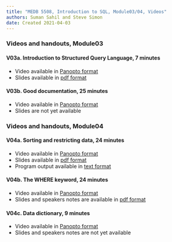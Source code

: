 ```yaml
---
title: "MEDB 5508, Introduction to SQL, Module03/04, Videos"
authors: Suman Sahil and Steve Simon
date: Created 2021-04-03
---
```


### Videos and handouts, Module03

#### V03a. Introduction to Structured Query Language, 7 minutes

+ Video available in [Panopto format][pan1]
+ Slides available in [pdf format][can1]

#### V03b. Good documentation, 25 minutes

+ Video available in [Panopto format][pan2]
+ Slides are not yet available

### Videos and handouts, Module04

#### V04a. Sorting and restricting data, 24 minutes

+ Video available in [Panopto format][pan3]
+ Slides available in [pdf format][can2]
+ Program output available in [text format][can3]

#### V04b. The WHERE keyword, 24 minutes

+ Video available in [Panopto format][pan4]
+ Slides and speakers notes are available in [pdf format][can4]

#### V04c. Data dictionary, 9 minutes

+ Video available in [Panopto format][pan5]
+ Slides and speakers notes are not yet available

[can1]: https://umkc.instructure.com/courses/65702/files/3005821?module_item_id=830952
[can2]: https://umkc.instructure.com/courses/65702/files/3005829?module_item_id=830967
[can3]: https://umkc.instructure.com/courses/65702/files/3005830?module_item_id=830968
[can4]: https://umkc.instructure.com/courses/65702/files/3005839?module_item_id=830970

[pan1]: https://umkc.hosted.panopto.com/Panopto/Pages/Viewer.aspx?id=01e81458-a1f2-4851-bfa8-aaa70134a584
[pan2]: https://umkc.hosted.panopto.com/Panopto/Pages/Viewer.aspx?id=dd509ca9-9888-4cc7-b60b-ab19014226bd
[pan3]: https://umkc.hosted.panopto.com/Panopto/Pages/Viewer.aspx?id=f3fa124f-bbf2-4234-9852-aab1013258c2
[pan4]: https://umkc.hosted.panopto.com/Panopto/Pages/Viewer.aspx?id=3d8e748e-03d4-4e1c-8038-aab70105f3d7
[pan5]: https://umkc.hosted.panopto.com/Panopto/Pages/Viewer.aspx?id=180e269c-32a1-42e6-bd1f-ab19014ba38a
